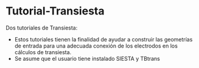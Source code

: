 # Tutorial-Transiesta
Dos tutoriales de Transiesta: 
  - Estos tutoriales tienen la finalidad de ayudar a construir las geometrías de entrada para una adecuada conexión de los electrodos en los cálculos de transiesta.
  - Se asume que el usuario tiene instalado SIESTA y TBtrans
